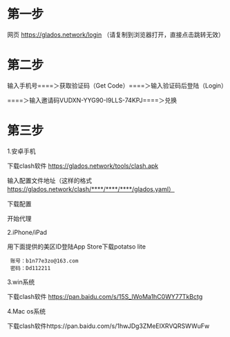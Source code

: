 # 第一步

网页 https://glados.network/login （请复制到浏览器打开，直接点击跳转无效）

# 第二步

输入手机号====＞获取验证码（Get Code）====＞输入验证码后登陆（Login）

====＞输入邀请码VUDXN-YYG90-I9LLS-74KPJ====＞兑换

# 第三步

1.安卓手机

下载clash软件 https://glados.network/tools/clash.apk

输入配置文件地址（这样的格式 https://glados.network/clash/****/****/****/glados.yaml）

下载配置

开始代理


2.iPhone/iPad

用下面提供的美区ID登陆App Store下载potatso lite

     账号：b1n77e3zo@163.com 
     密码：Dd112211


3.win系统

下载clash软件 https://pan.baidu.com/s/15S_lWoMa1hC0WY77TkBctg


4.Mac os系统

下载clash软件https://pan.baidu.com/s/1hwJDg3ZMeEIXRVQRSWWuFw
